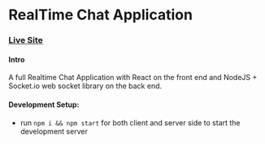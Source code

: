 # RealTime Chat Application

### [Live Site](https://weilyus-chat-app.netlify.app)

#### Intro

A full Realtime Chat Application with React on the front end and NodeJS + Socket.io web socket library on the back end. 

#### Development Setup:

- run ```npm i && npm start``` for both client and server side to start the development server